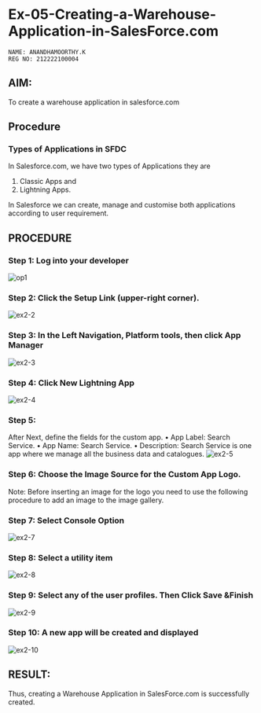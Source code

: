 # Ex-05-Creating-a-Warehouse-Application-in-SalesForce.com
```
NAME: ANANDHAMOORTHY.K
REG NO: 212222100004
```
## AIM:
To create a warehouse application in salesforce.com

## Procedure

### Types of Applications in SFDC

In Salesforce.com, we have two types of Applications they are
1.	Classic Apps and
2.	Lightning Apps.

In Salesforce we can create, manage and customise both applications according to user requirement.

## PROCEDURE

### Step 1: Log into your developer
![op1](https://github.com/user-attachments/assets/f7e8dd1a-4355-4c38-9600-51b87c7af5cb)


### Step 2: Click the Setup Link (upper-right corner).
 ![ex2-2](https://github.com/DrMalathiSaravanan/Ex-02-Creating-a-Warehouse-Application-in-SalesForce.com/assets/139700114/183746f5-0293-4cd4-bece-09eb8b7ed11e)


### Step 3: In the Left Navigation, Platform tools, then click App Manager
![ex2-3](https://github.com/DrMalathiSaravanan/Ex-02-Creating-a-Warehouse-Application-in-SalesForce.com/assets/139700114/e5f4f615-d819-40cd-92d6-9d61da20122d)

### Step 4: Click New Lightning App

![ex2-4](https://github.com/DrMalathiSaravanan/Ex-02-Creating-a-Warehouse-Application-in-SalesForce.com/assets/139700114/76777c8e-433b-439d-9813-f0eafa73acb4)

### Step 5: 
After Next, define the fields for the custom app.
•	App Label: Search Service.
•	App Name: Search Service.
•	Description: Search Service is one app where we manage all the business data and catalogues.
 ![ex2-5](https://github.com/DrMalathiSaravanan/Ex-02-Creating-a-Warehouse-Application-in-SalesForce.com/assets/139700114/e82870fd-7400-4bf6-9dfe-622df1825574)


### Step 6: Choose the Image Source for the Custom App Logo.

Note: Before inserting an image for the logo you need to use the following procedure to add an image to the image gallery.
 
### Step 7: Select Console Option


![ex2-7](https://github.com/DrMalathiSaravanan/Ex-02-Creating-a-Warehouse-Application-in-SalesForce.com/assets/139700114/f4401b49-8fc7-418a-ae18-1ec61d115739)



### Step 8: Select a utility item


![ex2-8](https://github.com/DrMalathiSaravanan/Ex-02-Creating-a-Warehouse-Application-in-SalesForce.com/assets/139700114/9f6179b9-a990-4edc-87a1-f9a5ecdbec0c)



### Step 9: Select any of the user profiles. Then Click Save &Finish


![ex2-9](https://github.com/DrMalathiSaravanan/Ex-02-Creating-a-Warehouse-Application-in-SalesForce.com/assets/139700114/454ff962-a7a0-41c3-9cd0-0b3e638f117b)

 
### Step 10: A new app will be created and displayed



![ex2-10](https://github.com/DrMalathiSaravanan/Ex-02-Creating-a-Warehouse-Application-in-SalesForce.com/assets/139700114/9be0d550-d6ad-434e-82bb-74f9c05bfd2f)




## RESULT:

Thus, creating a Warehouse Application in SalesForce.com is successfully created.

